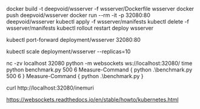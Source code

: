 docker build -t deepvoid/wsserver -f wsserver/Dockerfile wsserver
docker push deepvoid/wsserver
docker run --rm -it -p 32080:80 deepvoid/wsserver
kubectl apply -f wsserver/manifests
kubectl delete -f wsserver/manifests
kubectl rollout restart deploy wsserver

kubectl port-forward deployment/wsserver 32080:80

kubectl scale deployment/wsserver --replicas=10

nc -zv localhost 32080
python -m websockets ws://localhost:32080/
time python benchmark.py 500 6
Measure-Command { python .\benchmark.py 500 6 }
Measure-Command { python .\benchmark.py }



curl http://localhost:32080/inemuri

https://websockets.readthedocs.io/en/stable/howto/kubernetes.html
